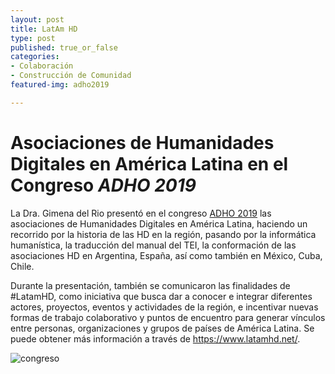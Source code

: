 ```yaml
---
layout: post
title: LatAm HD 
type: post
published: true_or_false
categories:
- Colaboración
- Construcción de Comunidad
featured-img: adho2019

---
```


# Asociaciones de Humanidades Digitales en América Latina en el Congreso <em>ADHO 2019</em>


La Dra. Gimena del Rio presentó en el congreso <a href="https://dh2019.adho.org/" target="_blank">ADHO 2019</a> las asociaciones de Humanidades Digitales en América Latina, haciendo un recorrido por la historia de las HD en la región, pasando por la informática humanística, la traducción del manual del TEI, la conformación de las asociaciones HD en Argentina, España, así como también en México, Cuba, Chile. 

Durante la presentación, también se comunicaron las finalidades de #LatamHD, como iniciativa que busca dar a conocer e integrar diferentes actores, proyectos, eventos y actividades de la región, e incentivar nuevas formas de trabajo colaborativo y puntos de encuentro para generar vínculos entre personas, organizaciones y grupos de países de América Latina.
Se puede obtener más información a través de <https://www.latamhd.net/>.

![congreso](/assets/img/posts/congreso-adho2019.jpg)

